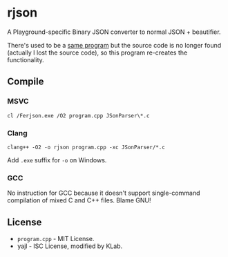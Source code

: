 rjson
=====

A Playground-specific Binary JSON converter to normal JSON + beautifier.

There's used to be a [same program](https://auahdark.tumblr.com/post/139597445645/sif-internals-the-mystery-of-the-json-files) but the source code is no longer found (actually I lost the source code), so this program re-creates the functionality.

Compile
-----

### MSVC
```
cl /Ferjson.exe /O2 program.cpp JSonParser\*.c
```

### Clang

```
clang++ -O2 -o rjson program.cpp -xc JSonParser/*.c
```

Add `.exe` suffix for `-o` on Windows.

### GCC

No instruction for GCC because it doesn't support single-command compilation of mixed C and C++ files. Blame GNU!

License
-----

* `program.cpp` - MIT License.
* yajl - ISC License, modified by KLab.
